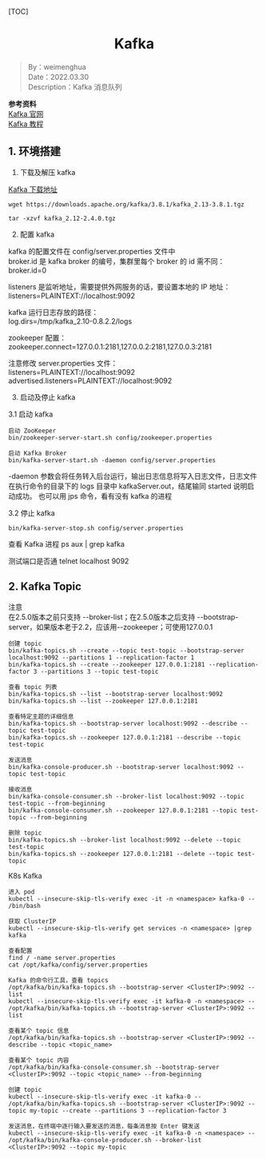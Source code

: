 [TOC]

<h1 align="center">Kafka</h1>

> By：weimenghua  
> Date：2022.03.30  
> Description：Kafka 消息队列

**参考资料**  
[Kafka 官网](https://kafka.apache.org/)  
[Kafka 教程](https://dunwu.github.io/bigdata-tutorial/kafka/)



## 1. 环境搭建

1. 下载及解压 kafka  

[Kafka 下载地址](https://kafka.apache.org/downloads)

```
wget https://downloads.apache.org/kafka/3.8.1/kafka_2.13-3.8.1.tgz

tar -xzvf kafka_2.12-2.4.0.tgz  
```

2. 配置 kafka

kafka 的配置文件在 config/server.properties 文件中  
broker.id 是 kafka broker 的编号，集群里每个 broker 的 id 需不同：  
broker.id=0

listeners 是监听地址，需要提供外网服务的话，要设置本地的 IP 地址：
listeners=PLAINTEXT://localhost:9092

kafka 运行日志存放的路径：  
log.dirs=/tmp/kafka_2.10-0.8.2.2/logs

zookeeper 配置：  
zookeeper.connect=127.0.0.1:2181,127.0.0.2:2181,127.0.0.3:2181

注意修改 server.properties 文件：  
listeners=PLAINTEXT://localhost:9092  
advertised.listeners=PLAINTEXT://localhost:9092

3. 启动及停止 kafka

3.1 启动 kafka
``` 
启动 ZooKeeper
bin/zookeeper-server-start.sh config/zookeeper.properties

启动 Kafka Broker
bin/kafka-server-start.sh -daemon config/server.properties 
```  
-daemon 参数会将任务转入后台运行，输出日志信息将写入日志文件，日志文件在执行命令的目录下的 logs 目录中 kafkaServer.out，结尾输同 started 说明启动成功。
也可以用 jps 命令，看有没有 kafka 的进程

3.2 停止 kafka
``` 
bin/kafka-server-stop.sh config/server.properties 
```

查看 Kafka 进程
ps aux | grep kafka

测试端口是否通
telnet localhost 9092

## 2. Kafka Topic

注意  
在2.5.0版本之前只支持 --broker-list；在2.5.0版本之后支持 --bootstrap-server，如果版本老于2.2，应该用--zookeeper；可使用127.0.0.1  

```
创建 topic  
bin/kafka-topics.sh --create --topic test-topic --bootstrap-server localhost:9092 --partitions 1 --replication-factor 1
bin/kafka-topics.sh --create --zookeeper 127.0.0.1:2181 --replication-factor 3 --partitions 3 --topic test-topic 

查看 topic 列表  
bin/kafka-topics.sh --list --bootstrap-server localhost:9092
bin/kafka-topics.sh --list --zookeeper 127.0.0.1:2181  

查看特定主题的详细信息  
bin/kafka-topics.sh --bootstrap-server localhost:9092 --describe --topic test-topic 
bin/kafka-topics.sh --zookeeper 127.0.0.1:2181 --describe --topic test-topic  

发送消息  
bin/kafka-console-producer.sh --bootstrap-server localhost:9092 --topic test-topic

接收消息  
bin/kafka-console-consumer.sh --broker-list localhost:9092 --topic test-topic --from-beginning  
bin/kafka-console-consumer.sh --zookeeper 127.0.0.1:2181 --topic test-topic --from-beginning

删除 topic  
bin/kafka-topics.sh --broker-list localhost:9092 --delete --topic test-topic
bin/kafka-topics.sh --zookeeper 127.0.0.1:2181 --delete --topic test-topic
```

K8s Kafka

```
进入 pod
kubectl --insecure-skip-tls-verify exec -it -n <namespace> kafka-0 -- /bin/bash

获取 ClusterIP
kubectl --insecure-skip-tls-verify get services -n <namespace> |grep kafka

查看配置
find / -name server.properties
cat /opt/kafka/config/server.properties

Kafka 的命令行工具，查看 topics
/opt/kafka/bin/kafka-topics.sh --bootstrap-server <ClusterIP>:9092 --list
kubectl --insecure-skip-tls-verify exec -it kafka-0 -n <namespace> -- /opt/kafka/bin/kafka-topics.sh --bootstrap-server <ClusterIP>:9092 --list

查看某个 topic 信息
/opt/kafka/bin/kafka-topics.sh --bootstrap-server <ClusterIP>:9092 --describe --topic <topic_name>

查看某个 topic 内容
/opt/kafka/bin/kafka-console-consumer.sh --bootstrap-server <ClusterIP>:9092 --topic <topic_name> --from-beginning

创建 topic
kubectl --insecure-skip-tls-verify exec -it kafka-0 -- /opt/kafka/bin/kafka-topics.sh --bootstrap-server <ClusterIP>:9092 --topic my-topic --create --partitions 3 --replication-factor 3

发送消息，在终端中逐行输入要发送的消息，每条消息按 Enter 键发送
kubectl --insecure-skip-tls-verify exec -it kafka-0 -n <namespace> -- /opt/kafka/bin/kafka-console-producer.sh --broker-list <ClusterIP>:9092 --topic my-topic
```
